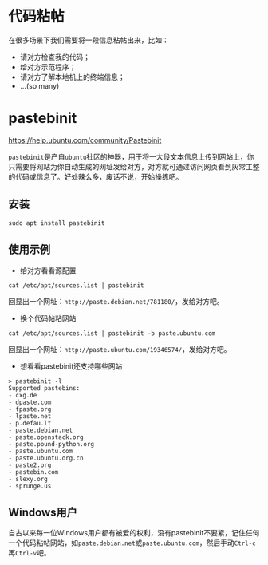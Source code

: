 # 代码粘帖
在很多场景下我们需要将一段信息粘帖出来，比如：
- 请对方检查我的代码；
- 给对方示范程序；
- 请对方了解本地机上的终端信息；
- ...(so many)

# pastebinit

https://help.ubuntu.com/community/Pastebinit

`pastebinit`是产自`ubuntu`社区的神器，用于将一大段文本信息上传到网站上，你只需要将网站为你自动生成的网址发给对方，对方就可通过访问网页看到灰常工整的代码或信息了。好处辣么多，废话不说，开始操练吧。

## 安装
```
sudo apt install pastebinit
```

## 使用示例
- 给对方看看源配置
```
cat /etc/apt/sources.list | pastebinit
```
回显出一个网址：`http://paste.debian.net/781180/`，发给对方吧。

- 换个代码帖粘网站
```
cat /etc/apt/sources.list | pastebinit -b paste.ubuntu.com
```

回显出一个网址：`http://paste.ubuntu.com/19346574/`，发给对方吧。

- 想看看pastebinit还支持哪些网站

```
> pastebinit -l
Supported pastebins:
- cxg.de
- dpaste.com
- fpaste.org
- lpaste.net
- p.defau.lt
- paste.debian.net
- paste.openstack.org
- paste.pound-python.org
- paste.ubuntu.com
- paste.ubuntu.org.cn
- paste2.org
- pastebin.com
- slexy.org
- sprunge.us
```
## Windows用户
自古以来每一位Windows用户都有被爱的权利，没有pastebinit不要紧，记住任何一个代码粘帖网站，如`paste.debian.net`或`paste.ubuntu.com`，然后手动`Ctrl-c`再`Ctrl-v`吧。
